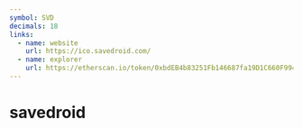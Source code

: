 ```yaml
---
symbol: SVD
decimals: 18
links:
  - name: website
    url: https://ico.savedroid.com/
  - name: explorer
    url: https://etherscan.io/token/0xbdEB4b83251Fb146687fa19D1C660F99411eefe3
---
```


# savedroid
